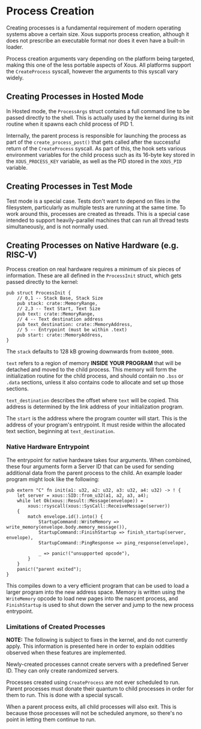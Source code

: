 # Process Creation

Creating processes is a fundamental requirement of modern operating systems above a certain size. Xous supports process creation, although it does not prescribe an executable format nor does it even have a built-in loader.

Process creation arguments vary depending on the platform being targeted, making this one of the less portable aspects of Xous. All platforms support the `CreateProcess` syscall, however the arguments to this syscall vary widely.

## Creating Processes in Hosted Mode

In Hosted mode, the `ProcessArgs` struct contains a full command line to be passed directly to the shell. This is actually used by the kernel during its init routine when it spawns each child process of PID 1.

Internally, the parent process is responsible for launching the process as part of the `create_process_post()` that gets called after the successful return of the `CreateProcess` syscall. As part of this, the hook sets various environment variables for the child process such as its 16-byte key stored in the `XOUS_PROCESS_KEY` variable, as well as the PID stored in the `XOUS_PID` variable.

## Creating Processes in Test Mode

Test mode is a special case. Tests don't want to depend on files in the filesystem, particularly as multiple tests are running at the same time. To work around this, processes are created as threads. This is a special case intended to support heavily-parallel machines that can run all thread tests simultaneously, and is not normally used.

## Creating Processes on Native Hardware (e.g. RISC-V)

Process creation on real hardware requires a minimum of six pieces of information. These are all defined in the `ProcessInit` struct, which gets passed directly to the kernel:

```rust,noplayground,ignore
pub struct ProcessInit {
    // 0,1 -- Stack Base, Stack Size
    pub stack: crate::MemoryRange,
    // 2,3 -- Text Start, Text Size
    pub text: crate::MemoryRange,
    // 4 -- Text destination address
    pub text_destination: crate::MemoryAddress,
    // 5 -- Entrypoint (must be within .text)
    pub start: crate::MemoryAddress,
}
```

The `stack` defaults to 128 kB growing downwards from `0x8000_0000`.

`text` refers to a region of memory **INSIDE YOUR PROGRAM** that will be detached and moved to the child process. This memory will form the initialization routine for the child process, and should contain no `.bss` or `.data` sections, unless it also contains code to allocate and set up those sections.

`text_destination` describes the offset where `text` will be copied. This address is determined by the link address of your initialization program. 

The `start` is the address where the program counter will start. This is the address of your program's entrypoint. It must reside within the allocated text section, beginning at `text_destination`.

### Native Hardware Entrypoint

The entrypoint for native hardware takes four arguments. When combined, these four arguments form a Server ID that can be used for sending additional data from the parent process to the child. An example loader program might look like the following:

```rust,noplayground,ignore
pub extern "C" fn init(a1: u32, a2: u32, a3: u32, a4: u32) -> ! {
    let server = xous::SID::from_u32(a1, a2, a3, a4);
    while let Ok(xous::Result::Message(envelope)) =
        xous::rsyscall(xous::SysCall::ReceiveMessage(server))
    {
        match envelope.id().into() {
            StartupCommand::WriteMemory => write_memory(envelope.body.memory_message()),
            StartupCommand::FinishStartup => finish_startup(server, envelope),
            StartupCommand::PingResponse => ping_response(envelope),

            _ => panic!("unsupported opcode"),
        }
    }
    panic!("parent exited");
}
```

This compiles down to a very efficient program that can be used to load a larger program into the new address space. Memory is written using the `WriteMemory` opcode to load new pages into the nascent process, and `FinishStartup` is used to shut down the server and jump to the new process entrypoint.

### Limitations of Created Processes

**NOTE:** The following is subject to fixes in the kernel, and do not currently apply. This information is presented here in order to explain oddities observed when these features are implemented.

Newly-created processes cannot create servers with a predefined Server ID. They can only create randomized servers.

Processes created using `CreateProcess` are not ever scheduled to run. Parent processes must donate their quantum to child processes in order for them to run. This is done with a special syscall.

When a parent process exits, all child processes will also exit. This is because those processes will not be scheduled anymore, so there's no point in letting them continue to run.